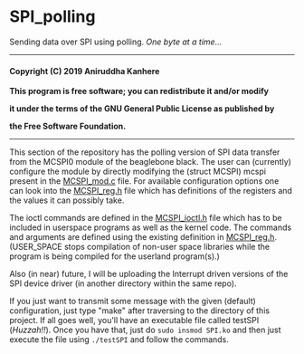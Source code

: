 # **SPI_polling**
Sending data over SPI using polling. _One byte at a time..._

*************************************************************************
  #### **Copyright (C) 2019 Aniruddha Kanhere**
 
  **This program is free software; you can redistribute it and/or modify**
  
  **it under the terms of the GNU General Public License as published by**
  
  **the Free Software Foundation.**
*************************************************************************
  
This section of the repository has the polling version of SPI data transfer from the MCSPI0 module of the beaglebone black. The user can (currently) configure the module by directly modifying the (struct MCSPI) mcspi present in the [MCSPI_mod.c](https://github.com/Aniruddha-kanhere/Device-Driver/blob/master/SPI_polling/MCSPI_mod.c) file. For available configuration options one can look into the [MCSPI_reg.h](https://github.com/Aniruddha-kanhere/Device-Driver/blob/master/SPI_polling/MCSPI_reg.h) file which has definitions of the registers and the values it can possibly take.

The ioctl commands are defined in the [MCSPI_ioctl.h](https://github.com/Aniruddha-kanhere/Device-Driver/blob/master/SPI_polling/mcspi_ioctl.h) file which has to be included in userspace programs as well as the kernel code. The commands and arguments are defined using the existing definition in [MCSPI_reg.h](https://github.com/Aniruddha-kanhere/Device-Driver/blob/master/SPI_polling/MCSPI_reg.h). (USER_SPACE stops compilation of non-user space libraries while the program is being compiled for the userland program(s).)

Also (in near) future, I will be uploading the Interrupt driven versions of the SPI device driver (in another directory within the same repo).

If you just want to transmit some message with the given (default) configuration, just type "make" after traversing to the directory of this project. If all goes well, you'll have an executable file called testSPI (*Huzzah!!*). Once you have that, just do `sudo insmod SPI.ko` and then just execute the file using `./testSPI` and follow the commands.
